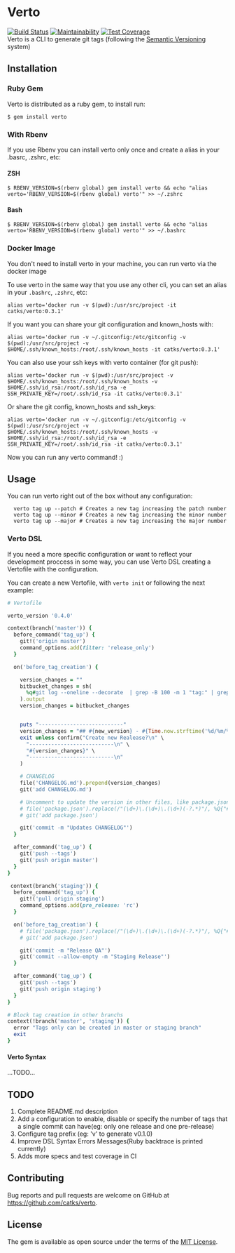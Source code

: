# Verto
[![Build Status](https://travis-ci.org/catks/verto.svg?branch=master)](https://travis-ci.org/catks/verto)
[![Maintainability](https://api.codeclimate.com/v1/badges/b699d13df33e33bbe2d0/maintainability)](https://codeclimate.com/github/catks/verto/maintainability)
[![Test Coverage](https://api.codeclimate.com/v1/badges/39e7c6f1f5f57b8555ed/test_coverage)](https://codeclimate.com/github/catks/verto/test_coverage)\
Verto is a CLI to generate git tags (following the [Semantic Versioning](https://semver.org/) system)

## Installation


### Ruby Gem
Verto is distributed as a ruby gem, to install run:

```
$ gem install verto
```

### With Rbenv

If you use Rbenv you can install verto only once and create a alias in your .basrc, .zshrc, etc:

#### ZSH
    $ RBENV_VERSION=$(rbenv global) gem install verto && echo "alias verto='RBENV_VERSION=$(rbenv global) verto'" >> ~/.zshrc

#### Bash
    $ RBENV_VERSION=$(rbenv global) gem install verto && echo "alias verto='RBENV_VERSION=$(rbenv global) verto'" >> ~/.bashrc


### Docker Image

You don't need to install verto in your machine, you can run verto via the docker image

To use verto in the same way that you use any other cli, you can set an alias in your `.bashrc`, `.zshrc`, etc:

```
alias verto='docker run -v $(pwd):/usr/src/project -it catks/verto:0.3.1'
```

If you want you can share your git configuration and known_hosts with:

```
alias verto='docker run -v ~/.gitconfig:/etc/gitconfig -v $(pwd):/usr/src/project -v $HOME/.ssh/known_hosts:/root/.ssh/known_hosts -it catks/verto:0.3.1'

```

You can also use your ssh keys with verto container (for git push):

```
alias verto='docker run -v $(pwd):/usr/src/project -v $HOME/.ssh/known_hosts:/root/.ssh/known_hosts -v $HOME/.ssh/id_rsa:/root/.ssh/id_rsa -e SSH_PRIVATE_KEY=/root/.ssh/id_rsa -it catks/verto:0.3.1'

```

Or share the git config, known_hosts and ssh_keys:


```
alias verto='docker run -v ~/.gitconfig:/etc/gitconfig -v $(pwd):/usr/src/project -v $HOME/.ssh/known_hosts:/root/.ssh/known_hosts -v $HOME/.ssh/id_rsa:/root/.ssh/id_rsa -e SSH_PRIVATE_KEY=/root/.ssh/id_rsa -it catks/verto:0.3.1'

```

Now you can run any verto command! :)

## Usage

You can run verto right out of the box without any configuration:

```
  verto tag up --patch # Creates a new tag increasing the patch number
  verto tag up --minor # Creates a new tag increasing the minor number
  verto tag up --major # Creates a new tag increasing the major number
```

### Verto DSL

If you need a more specific configuration or want to reflect your development proccess in some way, you can use Verto DSL creating a Vertofile with the configuration.

You can create a new Vertofile, with `verto init` or following the next example:

```ruby
# Vertofile

verto_version '0.4.0'

context(branch('master')) {
  before_command('tag_up') {
    git!('origin master')
    command_options.add(filter: 'release_only')
  }

  on('before_tag_creation') {

    version_changes = ""
    bitbucket_changes = sh(
      %q#git log --oneline --decorate  | grep -B 100 -m 1 "tag:" | grep "pull request" | awk '{print $1}' | xargs git show --format='%b' | grep -v Approved | grep -v "^$" | grep -E "^[[:space:]]*\[.*\]" | sed 's/^[[:space:]]*\(.*\)/ * \1/'#, output: false
    ).output
    version_changes = bitbucket_changes


    puts "---------------------------"
    version_changes = "## #{new_version} - #{Time.now.strftime('%d/%m/%Y')}\n#{version_changes}\n"
    exit unless confirm("Create new Realease?\n" \
      "---------------------------\n" \
      "#{version_changes}" \
      "---------------------------\n"
    )

    # CHANGELOG
    file('CHANGELOG.md').prepend(version_changes)
    git('add CHANGELOG.md')

    # Uncomment to update the version in other files, like package.json
    # file('package.json').replace(/"(\d+)\.(\d+)\.(\d+)(-?.*)"/, %Q{"#{new_version}"})
    # git('add package.json')

    git('commit -m "Updates CHANGELOG"')
  }

  after_command('tag_up') {
    git('push --tags')
    git('push origin master')
  }
}

 context(branch('staging')) {
  before_command('tag_up') {
    git!('pull origin staging')
    command_options.add(pre_release: 'rc')
  }

  on('before_tag_creation') {
    # file('package.json').replace(/"(\d+)\.(\d+)\.(\d+)(-?.*)"/, %Q{"#{new_version}"})
    # git('add package.json')

    git('commit -m "Release QA"')
    git('commit --allow-empty -m "Staging Release"')
  }

  after_command('tag_up') {
    git('push --tags')
    git('push origin staging')
  }
}

# Block tag creation in other branchs
context(!branch('master', 'staging')) {
  error "Tags only can be created in master or staging branch"
  exit
}
```

#### Verto Syntax

...TODO...

## TODO

  1. Complete README.md description
  2. Add a configuration to enable, disable or specify the number of tags that a single commit can have(eg: only one release and one pre-release)
  3. Configure tag prefix (eg: 'v' to generate v0.1.0)
  4. Improve DSL Syntax Errors Messages(Ruby backtrace is printed currently)
  5. Adds more specs and test coverage in CI

## Contributing

Bug reports and pull requests are welcome on GitHub at https://github.com/catks/verto.

## License

The gem is available as open source under the terms of the [MIT License](https://opensource.org/licenses/MIT).
